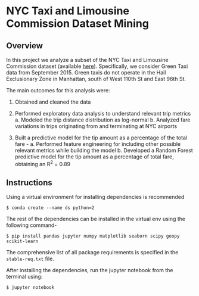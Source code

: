 # NYC Taxi and Limousine Commission Dataset Mining

## Overview

  

In this project we analyze a subset of the NYC Taxi and Limousine Commission dataset (available [here](https://www1.nyc.gov/site/tlc/about/tlc-trip-record-data.page)). Specifically, we consider Green Taxi data from September 2015. Green taxis do not operate in the Hail Exclusionary Zone in Manhattan, south of West 110th St and East 96th St.

  

The main outcomes for this analysis were:

1. Obtained and cleaned the data

2. Performed exploratory data analysis to understand relevant trip metrics
a. Modeled the trip distance distribution as log-normal
b. Analyzed fare variations in trips originating from and terminating at NYC airports

3. Built a predictive model for the tip amount as a percentage of the total fare -
a. Performed feature engineering for including other possible relevant metrics while building the model
b. Developed a Random Forest predictive model for the tip amount as a percentage of total fare, obtaining an R<sup>2</sup> = 0.89

## Instructions

Using a virtual environment for installing dependencies is recommended
```
$ conda create --name ds python=2
```
The rest of the dependencies can be installed in the virtual env using the following command-
```
$ pip install pandas jupyter numpy matplotlib seaborn scipy geopy scikit-learn  
```
The comprehensive list of all package requirements is specified in the `stable-req.txt` file.

After installing the dependencies, run the jupyter notebook from the terminal using:
```
$ jupyter notebook
```